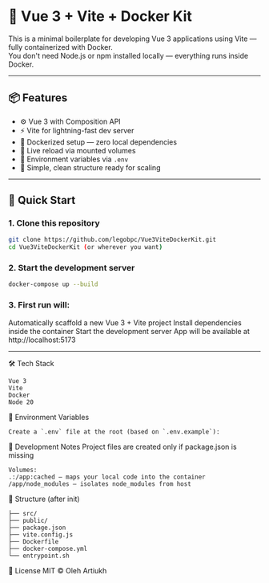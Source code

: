 # 🚀 Vue 3 + Vite + Docker Kit

This is a minimal boilerplate for developing Vue 3 applications using Vite — fully containerized with Docker.  
You don't need Node.js or npm installed locally — everything runs inside Docker.

---

## 📦 Features

- ⚙️ Vue 3 with Composition API
- ⚡️ Vite for lightning-fast dev server
- 🐳 Dockerized setup — zero local dependencies
- 🔁 Live reload via mounted volumes
- 🔐 Environment variables via `.env`
- 🧱 Simple, clean structure ready for scaling

---

## 🚀 Quick Start

### 1. Clone this repository

```bash
git clone https://github.com/legobpc/Vue3ViteDockerKit.git
cd Vue3ViteDockerKit (or wherever you want)
```

### 2. Start the development server
```bash
docker-compose up --build
```

### 3. First run will:
Automatically scaffold a new Vue 3 + Vite project
Install dependencies inside the container
Start the development server
App will be available at http://localhost:5173

---

🛠 Tech Stack
```
Vue 3
Vite
Docker
Node 20
```
🧪 Environment Variables
```
Create a `.env` file at the root (based on `.env.example`):
```

🧪 Development Notes
Project files are created only if package.json is missing
```
Volumes:
.:/app:cached — maps your local code into the container
/app/node_modules — isolates node_modules from host
```

📁 Structure (after init)
```
├── src/
├── public/
├── package.json
├── vite.config.js
├── Dockerfile
├── docker-compose.yml
└── entrypoint.sh
```

📜 License
MIT © Oleh Artiukh
